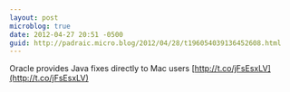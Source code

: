 ```yaml
---
layout: post
microblog: true
date: 2012-04-27 20:51 -0500
guid: http://padraic.micro.blog/2012/04/28/t196054039136452608.html
---
```

Oracle provides Java fixes directly to Mac users [http://t.co/jFsEsxLV](http://t.co/jFsEsxLV)
